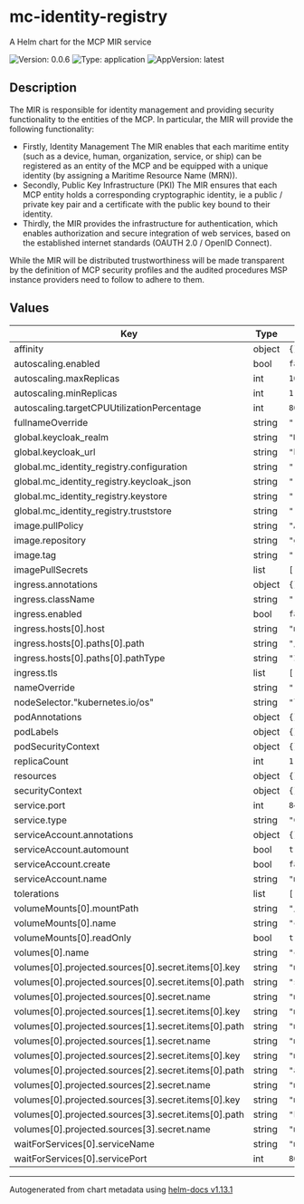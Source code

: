 # mc-identity-registry

A Helm chart for the MCP MIR service

![Version: 0.0.6](https://img.shields.io/badge/Version-0.0.6-informational?style=flat-square) ![Type: application](https://img.shields.io/badge/Type-application-informational?style=flat-square) ![AppVersion: latest](https://img.shields.io/badge/AppVersion-latest-informational?style=flat-square)

## Description
The MIR is responsible for identity management and providing security
functionality to the entities of the MCP. In particular, the MIR will
provide the following functionality:

* Firstly, Identity Management The MIR enables that each maritime entity
  (such as a device, human, organization, service, or ship) can be registered
  as an entity of the MCP and be equipped with a unique identity (by assigning
  a Maritime Resource Name (MRN)).
* Secondly, Public Key Infrastructure (PKI) The MIR ensures that each MCP
  entity holds a corresponding cryptographic identity, ie a public / private
  key pair and a certificate with the public key bound to their identity.
* Thirdly, the MIR provides the infrastructure for authentication, which
  enables authorization and secure integration of web services, based on the
  established internet standards (OAUTH 2.0 / OpenID Connect).

While the MIR will be distributed trustworthiness will be made transparent by
the definition of MCP security profiles and the audited procedures MSP
instance providers need to follow to adhere to them.

## Values

| Key | Type | Default | Description |
|-----|------|---------|-------------|
| affinity | object | `{}` |  |
| autoscaling.enabled | bool | `false` |  |
| autoscaling.maxReplicas | int | `100` |  |
| autoscaling.minReplicas | int | `1` |  |
| autoscaling.targetCPUUtilizationPercentage | int | `80` |  |
| fullnameOverride | string | `""` |  |
| global.keycloak_realm | string | `"MCP"` |  |
| global.keycloak_url | string | `"http://localhost/mcp"` |  |
| global.mc_identity_registry.configuration | string | `""` |  |
| global.mc_identity_registry.keycloak_json | string | `""` |  |
| global.mc_identity_registry.keystore | string | `""` |  |
| global.mc_identity_registry.truststore | string | `""` |  |
| image.pullPolicy | string | `"Always"` |  |
| image.repository | string | `"ghcr.io/maritimeconnectivity/identityregistry"` |  |
| image.tag | string | `""` |  |
| imagePullSecrets | list | `[]` |  |
| ingress.annotations | object | `{}` |  |
| ingress.className | string | `""` |  |
| ingress.enabled | bool | `false` |  |
| ingress.hosts[0].host | string | `"mc-identity-registry.local"` |  |
| ingress.hosts[0].paths[0].path | string | `"/"` |  |
| ingress.hosts[0].paths[0].pathType | string | `"ImplementationSpecific"` |  |
| ingress.tls | list | `[]` |  |
| nameOverride | string | `""` |  |
| nodeSelector."kubernetes.io/os" | string | `"linux"` |  |
| podAnnotations | object | `{}` |  |
| podLabels | object | `{}` |  |
| podSecurityContext | object | `{}` |  |
| replicaCount | int | `1` |  |
| resources | object | `{}` |  |
| securityContext | object | `{}` |  |
| service.port | int | `8443` |  |
| service.type | string | `"ClusterIP"` |  |
| serviceAccount.annotations | object | `{}` |  |
| serviceAccount.automount | bool | `true` |  |
| serviceAccount.create | bool | `false` |  |
| serviceAccount.name | string | `"mcp-admin"` |  |
| tolerations | list | `[]` |  |
| volumeMounts[0].mountPath | string | `"/conf"` |  |
| volumeMounts[0].name | string | `"config-volume"` |  |
| volumeMounts[0].readOnly | bool | `true` |  |
| volumes[0].name | string | `"config-volume"` |  |
| volumes[0].projected.sources[0].secret.items[0].key | string | `"mir_api_subca_keystore"` |  |
| volumes[0].projected.sources[0].secret.items[0].path | string | `"subca-keystore.jks"` |  |
| volumes[0].projected.sources[0].secret.name | string | `"mc-identity-registry-secrets"` |  |
| volumes[0].projected.sources[1].secret.items[0].key | string | `"mir_api_truststore"` |  |
| volumes[0].projected.sources[1].secret.items[0].path | string | `"mcp-truststore.jks"` |  |
| volumes[0].projected.sources[1].secret.name | string | `"mc-identity-registry-secrets"` |  |
| volumes[0].projected.sources[2].secret.items[0].key | string | `"mir_api_config"` |  |
| volumes[0].projected.sources[2].secret.items[0].path | string | `"application.yaml"` |  |
| volumes[0].projected.sources[2].secret.name | string | `"mc-identity-registry-secrets"` |  |
| volumes[0].projected.sources[3].secret.items[0].key | string | `"mir_api_keycloak_json"` |  |
| volumes[0].projected.sources[3].secret.items[0].path | string | `"keycloak.json"` |  |
| volumes[0].projected.sources[3].secret.name | string | `"mc-identity-registry-secrets"` |  |
| waitForServices[0].serviceName | string | `"mc-keycloak"` |  |
| waitForServices[0].servicePort | int | `8090` |  |

----------------------------------------------
Autogenerated from chart metadata using [helm-docs v1.13.1](https://github.com/norwoodj/helm-docs/releases/v1.13.1)
